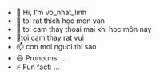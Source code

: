 - 👋 Hi, I’m vo_nhat_linh
- 👀 toi rat thich học mon van 
- 🌱 toi cam thay thoai mai khi hoc môn nay
- 💞️toi cam thay rat vui
- 📫 con moi ngươi thi sao
- 😄 Pronouns: ...
- ⚡ Fun fact: ...

<!---
NLinh2011/NLinh2011 is a ✨ special ✨ repository because its `README.md` (this file) appears on your GitHub profile.
You can click the Preview link to take a look at your changes.
--->
